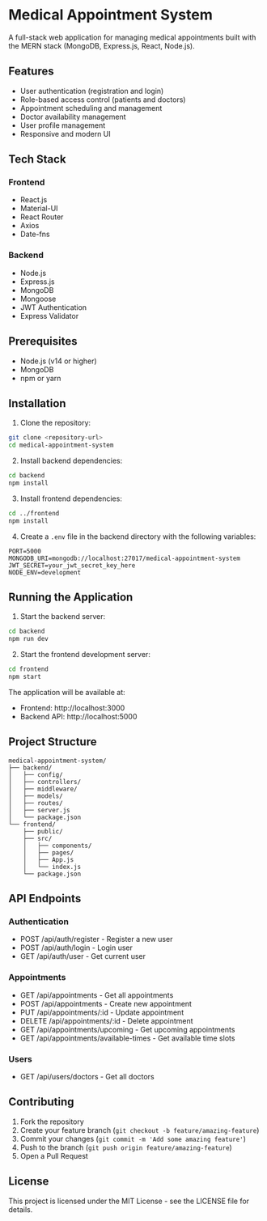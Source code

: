 # Medical Appointment System

A full-stack web application for managing medical appointments built with the MERN stack (MongoDB, Express.js, React, Node.js).

## Features

- User authentication (registration and login)
- Role-based access control (patients and doctors)
- Appointment scheduling and management
- Doctor availability management
- User profile management
- Responsive and modern UI

## Tech Stack

### Frontend
- React.js
- Material-UI
- React Router
- Axios
- Date-fns

### Backend
- Node.js
- Express.js
- MongoDB
- Mongoose
- JWT Authentication
- Express Validator

## Prerequisites

- Node.js (v14 or higher)
- MongoDB
- npm or yarn

## Installation

1. Clone the repository:
```bash
git clone <repository-url>
cd medical-appointment-system
```

2. Install backend dependencies:
```bash
cd backend
npm install
```

3. Install frontend dependencies:
```bash
cd ../frontend
npm install
```

4. Create a `.env` file in the backend directory with the following variables:
```
PORT=5000
MONGODB_URI=mongodb://localhost:27017/medical-appointment-system
JWT_SECRET=your_jwt_secret_key_here
NODE_ENV=development
```

## Running the Application

1. Start the backend server:
```bash
cd backend
npm run dev
```

2. Start the frontend development server:
```bash
cd frontend
npm start
```

The application will be available at:
- Frontend: http://localhost:3000
- Backend API: http://localhost:5000

## Project Structure

```
medical-appointment-system/
├── backend/
│   ├── config/
│   ├── controllers/
│   ├── middleware/
│   ├── models/
│   ├── routes/
│   ├── server.js
│   └── package.json
└── frontend/
    ├── public/
    ├── src/
    │   ├── components/
    │   ├── pages/
    │   ├── App.js
    │   └── index.js
    └── package.json
```

## API Endpoints

### Authentication
- POST /api/auth/register - Register a new user
- POST /api/auth/login - Login user
- GET /api/auth/user - Get current user

### Appointments
- GET /api/appointments - Get all appointments
- POST /api/appointments - Create new appointment
- PUT /api/appointments/:id - Update appointment
- DELETE /api/appointments/:id - Delete appointment
- GET /api/appointments/upcoming - Get upcoming appointments
- GET /api/appointments/available-times - Get available time slots

### Users
- GET /api/users/doctors - Get all doctors

## Contributing

1. Fork the repository
2. Create your feature branch (`git checkout -b feature/amazing-feature`)
3. Commit your changes (`git commit -m 'Add some amazing feature'`)
4. Push to the branch (`git push origin feature/amazing-feature`)
5. Open a Pull Request

## License

This project is licensed under the MIT License - see the LICENSE file for details. 